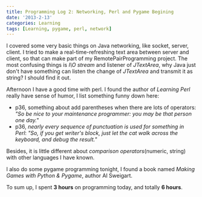 ```yaml
---
title: Programming Log 2: Networking, Perl and Pygame Begining
date: '2013-2-13'
categories: Learning
tags: [Learning, pygame, perl, network]
---
```


I covered some very basic things on Java networking, like socket, server, client. I tried to make a real-time-refreshing text area between server and client, so that can make part of my RemotePairProgramming project. The most confusing things is *I\O stream* and listener of *JTextArea*, why Java just don't have something can listen the change of *JTextArea* and transmit it as string? I should find it out.


Afternoon I have a good time with perl. I found the author of *Learning Perl* really have sense of humor, I list something funny down here: 

+ p36, something about add parentheses when there are lots of operators: *"So be nice to your maintenance programmer: you may be that person one day."*
+ p36, *nearly every sequence of punctuation is used for something in Perl*: *"So, if you get writer's block, just let the cat walk across the keyboard, and debug the result."*

Besides, it is little different about *comparison operators*(numeric, string) with other languages I have known.


I also do some pygame programming tonight, I found a book named *Making Games with Python & Pygame*, author Al Sweigart.


To sum up, I spent **3 hours** on programming today, and totally **6 hours**.
